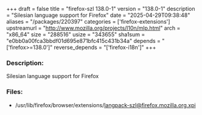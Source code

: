 +++
draft = false
title = "firefox-szl 138.0-1"
version = "138.0-1"
description = "Silesian language support for Firefox"
date = "2025-04-29T09:38:48"
aliases = "/packages/220397"
categories = ['firefox-extensions']
upstreamurl = "http://www.mozilla.org/projects/l10n/mlp.html"
arch = "x86_64"
size = "288516"
usize = "343655"
sha1sum = "e0bb0a00fca3bbdf01d695e871bfc415c431b34a"
depends = "['firefox>=138.0']"
reverse_depends = "['firefox-i18n']"
+++
### Description: 
Silesian language support for Firefox

### Files: 
* /usr/lib/firefox/browser/extensions/langpack-szl@firefox.mozilla.org.xpi
